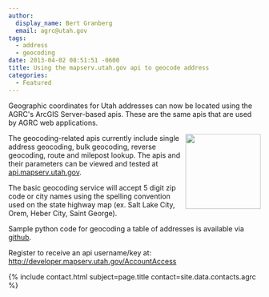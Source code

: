 ```yaml
---
author:
  display_name: Bert Granberg
  email: agrc@utah.gov
tags:
  - address
  - geocoding
date: 2013-04-02 08:51:51 -0600
title: Using the mapserv.utah.gov api to geocode address
categories:
  - Featured
---
```

<p>Geographic coordinates for Utah addresses can now be located using the AGRC's ArcGIS Server-based apis. These are the same apis that are used by AGRC web applications.
<div style="float:right"><a href="http://api.mapserv.utah.gov"><img src="{{ "/images/agrcapiexplorer-150x150.png" | prepend: site.baseurl }}" alt="" title="agrcapiexplorer" width="150" height="150"/></a></div>
<p>The geocoding-related apis currently include single address geocoding, bulk geocoding, reverse geocoding, route and milepost lookup. The apis and their parameters can be viewed and tested at <a href="http://api.mapserv.utah.gov">api.mapserv.utah.gov</a>.</p>
<p>The basic geocoding service will accept 5 digit zip code or city names using the spelling convention used on the state highway map (ex. Salt Lake City, Orem, Heber City, Saint George).</p>
<p>Sample python code for geocoding a table of addresses is available via <a href="https://gist.github.com/BGranberg/5272025">github</a>.</p>
<p>Register to receive an api username/key at: <a href="http://developer.mapserv.utah.gov/AccountAccess">http://developer.mapserv.utah.gov/AccountAccess</a></p>
<p>{% include contact.html subject=page.title contact=site.data.contacts.agrc %}</p>

